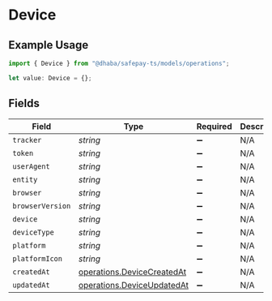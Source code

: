 # Device

## Example Usage

```typescript
import { Device } from "@dhaba/safepay-ts/models/operations";

let value: Device = {};
```

## Fields

| Field                                                                    | Type                                                                     | Required                                                                 | Description                                                              |
| ------------------------------------------------------------------------ | ------------------------------------------------------------------------ | ------------------------------------------------------------------------ | ------------------------------------------------------------------------ |
| `tracker`                                                                | *string*                                                                 | :heavy_minus_sign:                                                       | N/A                                                                      |
| `token`                                                                  | *string*                                                                 | :heavy_minus_sign:                                                       | N/A                                                                      |
| `userAgent`                                                              | *string*                                                                 | :heavy_minus_sign:                                                       | N/A                                                                      |
| `entity`                                                                 | *string*                                                                 | :heavy_minus_sign:                                                       | N/A                                                                      |
| `browser`                                                                | *string*                                                                 | :heavy_minus_sign:                                                       | N/A                                                                      |
| `browserVersion`                                                         | *string*                                                                 | :heavy_minus_sign:                                                       | N/A                                                                      |
| `device`                                                                 | *string*                                                                 | :heavy_minus_sign:                                                       | N/A                                                                      |
| `deviceType`                                                             | *string*                                                                 | :heavy_minus_sign:                                                       | N/A                                                                      |
| `platform`                                                               | *string*                                                                 | :heavy_minus_sign:                                                       | N/A                                                                      |
| `platformIcon`                                                           | *string*                                                                 | :heavy_minus_sign:                                                       | N/A                                                                      |
| `createdAt`                                                              | [operations.DeviceCreatedAt](../../models/operations/devicecreatedat.md) | :heavy_minus_sign:                                                       | N/A                                                                      |
| `updatedAt`                                                              | [operations.DeviceUpdatedAt](../../models/operations/deviceupdatedat.md) | :heavy_minus_sign:                                                       | N/A                                                                      |